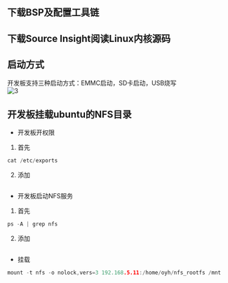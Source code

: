 ## 下载BSP及配置工具链
## 下载Source Insight阅读Linux内核源码
## 启动方式
开发板支持三种启动方式：EMMC启动，SD卡启动，USB烧写  
![3](https://github.com/user-attachments/assets/3aa1cf11-e574-420d-b617-4caedc8aa4b3)
## 开发板挂载ubuntu的NFS目录
- 开发板开权限
1. 首先
```C
cat /etc/exports
```
2. 添加
```C
```
- 开发板启动NFS服务
1. 首先
```C
ps -A | grep nfs
```
2. 添加
```C
```
- 挂载
```C
mount -t nfs -o nolock,vers=3 192.168.5.11:/home/oyh/nfs_rootfs /mnt   将开发板/mnt挂载到ubuntu的/home/oyh/nfs_rootfs
```
